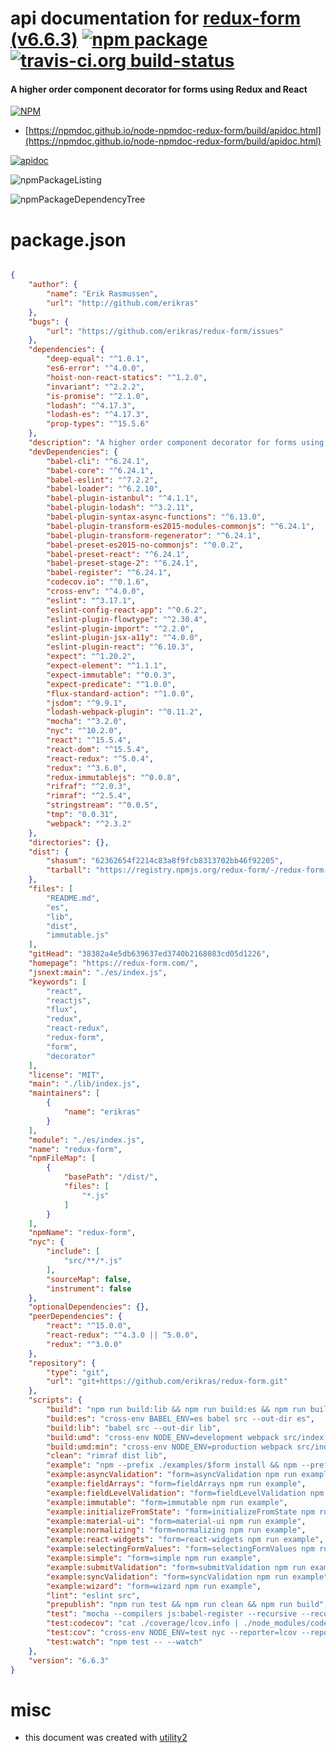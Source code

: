# api documentation for  [redux-form (v6.6.3)](https://redux-form.com/)  [![npm package](https://img.shields.io/npm/v/npmdoc-redux-form.svg?style=flat-square)](https://www.npmjs.org/package/npmdoc-redux-form) [![travis-ci.org build-status](https://api.travis-ci.org/npmdoc/node-npmdoc-redux-form.svg)](https://travis-ci.org/npmdoc/node-npmdoc-redux-form)
#### A higher order component decorator for forms using Redux and React

[![NPM](https://nodei.co/npm/redux-form.png?downloads=true&downloadRank=true&stars=true)](https://www.npmjs.com/package/redux-form)

- [https://npmdoc.github.io/node-npmdoc-redux-form/build/apidoc.html](https://npmdoc.github.io/node-npmdoc-redux-form/build/apidoc.html)

[![apidoc](https://npmdoc.github.io/node-npmdoc-redux-form/build/screenCapture.buildCi.browser.%252Ftmp%252Fbuild%252Fapidoc.html.png)](https://npmdoc.github.io/node-npmdoc-redux-form/build/apidoc.html)

![npmPackageListing](https://npmdoc.github.io/node-npmdoc-redux-form/build/screenCapture.npmPackageListing.svg)

![npmPackageDependencyTree](https://npmdoc.github.io/node-npmdoc-redux-form/build/screenCapture.npmPackageDependencyTree.svg)



# package.json

```json

{
    "author": {
        "name": "Erik Rasmussen",
        "url": "http://github.com/erikras"
    },
    "bugs": {
        "url": "https://github.com/erikras/redux-form/issues"
    },
    "dependencies": {
        "deep-equal": "^1.0.1",
        "es6-error": "^4.0.0",
        "hoist-non-react-statics": "^1.2.0",
        "invariant": "^2.2.2",
        "is-promise": "^2.1.0",
        "lodash": "^4.17.3",
        "lodash-es": "^4.17.3",
        "prop-types": "^15.5.6"
    },
    "description": "A higher order component decorator for forms using Redux and React",
    "devDependencies": {
        "babel-cli": "^6.24.1",
        "babel-core": "^6.24.1",
        "babel-eslint": "^7.2.2",
        "babel-loader": "^6.2.10",
        "babel-plugin-istanbul": "^4.1.1",
        "babel-plugin-lodash": "^3.2.11",
        "babel-plugin-syntax-async-functions": "^6.13.0",
        "babel-plugin-transform-es2015-modules-commonjs": "^6.24.1",
        "babel-plugin-transform-regenerator": "^6.24.1",
        "babel-preset-es2015-no-commonjs": "^0.0.2",
        "babel-preset-react": "^6.24.1",
        "babel-preset-stage-2": "^6.24.1",
        "babel-register": "^6.24.1",
        "codecov.io": "^0.1.6",
        "cross-env": "^4.0.0",
        "eslint": "^3.17.1",
        "eslint-config-react-app": "^0.6.2",
        "eslint-plugin-flowtype": "^2.30.4",
        "eslint-plugin-import": "^2.2.0",
        "eslint-plugin-jsx-a11y": "^4.0.0",
        "eslint-plugin-react": "^6.10.3",
        "expect": "^1.20.2",
        "expect-element": "^1.1.1",
        "expect-immutable": "^0.0.3",
        "expect-predicate": "^1.0.0",
        "flux-standard-action": "^1.0.0",
        "jsdom": "^9.9.1",
        "lodash-webpack-plugin": "^0.11.2",
        "mocha": "^3.2.0",
        "nyc": "^10.2.0",
        "react": "^15.5.4",
        "react-dom": "^15.5.4",
        "react-redux": "^5.0.4",
        "redux": "^3.6.0",
        "redux-immutablejs": "^0.0.8",
        "rifraf": "^2.0.3",
        "rimraf": "^2.5.4",
        "stringstream": "^0.0.5",
        "tmp": "0.0.31",
        "webpack": "^2.3.2"
    },
    "directories": {},
    "dist": {
        "shasum": "62362654f2214c83a8f9fcb8313702bb46f92205",
        "tarball": "https://registry.npmjs.org/redux-form/-/redux-form-6.6.3.tgz"
    },
    "files": [
        "README.md",
        "es",
        "lib",
        "dist",
        "immutable.js"
    ],
    "gitHead": "38382a4e5db639637ed3740b2168083cd05d1226",
    "homepage": "https://redux-form.com/",
    "jsnext:main": "./es/index.js",
    "keywords": [
        "react",
        "reactjs",
        "flux",
        "redux",
        "react-redux",
        "redux-form",
        "form",
        "decorator"
    ],
    "license": "MIT",
    "main": "./lib/index.js",
    "maintainers": [
        {
            "name": "erikras"
        }
    ],
    "module": "./es/index.js",
    "name": "redux-form",
    "npmFileMap": [
        {
            "basePath": "/dist/",
            "files": [
                "*.js"
            ]
        }
    ],
    "npmName": "redux-form",
    "nyc": {
        "include": [
            "src/**/*.js"
        ],
        "sourceMap": false,
        "instrument": false
    },
    "optionalDependencies": {},
    "peerDependencies": {
        "react": "^15.0.0",
        "react-redux": "^4.3.0 || ^5.0.0",
        "redux": "^3.0.0"
    },
    "repository": {
        "type": "git",
        "url": "git+https://github.com/erikras/redux-form.git"
    },
    "scripts": {
        "build": "npm run build:lib && npm run build:es && npm run build:umd && npm run build:umd:min",
        "build:es": "cross-env BABEL_ENV=es babel src --out-dir es",
        "build:lib": "babel src --out-dir lib",
        "build:umd": "cross-env NODE_ENV=development webpack src/index.js dist/redux-form.js",
        "build:umd:min": "cross-env NODE_ENV=production webpack src/index.js dist/redux-form.min.js",
        "clean": "rimraf dist lib",
        "example": "npm --prefix ./examples/$form install && npm --prefix ./examples/$form start",
        "example:asyncValidation": "form=asyncValidation npm run example",
        "example:fieldArrays": "form=fieldArrays npm run example",
        "example:fieldLevelValidation": "form=fieldLevelValidation npm run example",
        "example:immutable": "form=immutable npm run example",
        "example:initializeFromState": "form=initializeFromState npm run example",
        "example:material-ui": "form=material-ui npm run example",
        "example:normalizing": "form=normalizing npm run example",
        "example:react-widgets": "form=react-widgets npm run example",
        "example:selectingFormValues": "form=selectingFormValues npm run example",
        "example:simple": "form=simple npm run example",
        "example:submitValidation": "form=submitValidation npm run example",
        "example:syncValidation": "form=syncValidation npm run example",
        "example:wizard": "form=wizard npm run example",
        "lint": "eslint src",
        "prepublish": "npm run test && npm run clean && npm run build",
        "test": "mocha --compilers js:babel-register --recursive --recursive \"src/**/__tests__/*\" --require src/__tests__/setup.js",
        "test:codecov": "cat ./coverage/lcov.info | ./node_modules/codecov.io/bin/codecov.io.js",
        "test:cov": "cross-env NODE_ENV=test nyc --reporter=lcov --reporter=text npm test",
        "test:watch": "npm test -- --watch"
    },
    "version": "6.6.3"
}
```



# misc
- this document was created with [utility2](https://github.com/kaizhu256/node-utility2)
